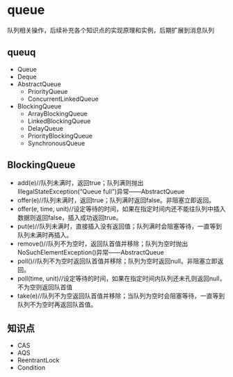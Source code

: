 # queue
队列相关操作，后续补充各个知识点的实现原理和实例，后期扩展到消息队列

## queuq
* Queue
* Deque
* AbstractQueue
    * PriorityQueue
    * ConcurrentLinkedQueue
* BlockingQueue
    * ArrayBlockingQueue
    * LinkedBlockingQueue
    * DelayQueue
    * PriorityBlockingQueue
    * SynchronousQueue

## BlockingQueue
* add(e)//队列未满时，返回true；队列满则抛出IllegalStateException(“Queue full”)异常——AbstractQueue
* offer(e)//队列未满时，返回true；队列满时返回false。非阻塞立即返回。
* offer(e, time, unit)//设定等待的时间，如果在指定时间内还不能往队列中插入数据则返回false，插入成功返回true。
* put(e)//队列未满时，直接插入没有返回值；队列满时会阻塞等待，一直等到队列未满时再插入。
* remove()//队列不为空时，返回队首值并移除；队列为空时抛出NoSuchElementException()异常——AbstractQueue
* poll()//队列不为空时返回队首值并移除；队列为空时返回null。非阻塞立即返回。
* poll(time, unit)//设定等待的时间，如果在指定时间内队列还未孔则返回null，不为空则返回队首值
* take(e)//队列不为空返回队首值并移除；当队列为空时会阻塞等待，一直等到队列不为空时再返回队首值。


## 知识点
* CAS
* AQS
* ReentrantLock
* Condition